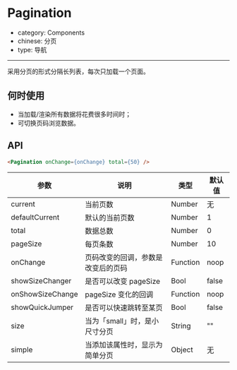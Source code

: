# Pagination

- category: Components
- chinese: 分页
- type: 导航

---

采用分页的形式分隔长列表，每次只加载一个页面。

## 何时使用

- 当加载/渲染所有数据将花费很多时间时；
- 可切换页码浏览数据。

## API

```html
<Pagination onChange={onChange} total={50} />
```

| 参数             | 说明                               | 类型     | 默认值         |
|------------------|------------------------------------|----------|----------------|
| current          | 当前页数                           | Number   | 无             |
| defaultCurrent   | 默认的当前页数                     | Number   | 1              |
| total            | 数据总数                           | Number   | 0              |
| pageSize         | 每页条数                           | Number   | 10             |
| onChange         | 页码改变的回调，参数是改变后的页码 | Function | noop           |
| showSizeChanger  | 是否可以改变 pageSize              | Bool     | false          |
| onShowSizeChange | pageSize 变化的回调                | Function | noop           |
| showQuickJumper  | 是否可以快速跳转至某页             | Bool     | false          |
| size             | 当为「small」时，是小尺寸分页      | String   | ""             |
| simple           | 当添加该属性时，显示为简单分页     | Object   | 无             |
